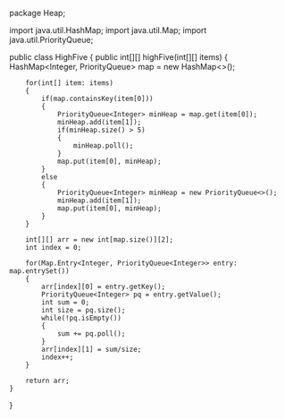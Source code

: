 package Heap;

import java.util.HashMap;
import java.util.Map;
import java.util.PriorityQueue;

public class HighFive {
    public int[][] highFive(int[][] items) {
        HashMap<Integer, PriorityQueue<Integer>> map = new HashMap<>();

        for(int[] item: items)
        {
            if(map.containsKey(item[0]))
            {
                PriorityQueue<Integer> minHeap = map.get(item[0]);
                minHeap.add(item[1]);
                if(minHeap.size() > 5)
                {
                    minHeap.poll();
                }
                map.put(item[0], minHeap);
            }
            else
            {
                PriorityQueue<Integer> minHeap = new PriorityQueue<>();
                minHeap.add(item[1]);
                map.put(item[0], minHeap);
            }
        }

        int[][] arr = new int[map.size()][2];
        int index = 0;

        for(Map.Entry<Integer, PriorityQueue<Integer>> entry: map.entrySet())
        {
            arr[index][0] = entry.getKey();
            PriorityQueue<Integer> pq = entry.getValue();
            int sum = 0;
            int size = pq.size();
            while(!pq.isEmpty())
            {
                sum += pq.poll();
            }
            arr[index][1] = sum/size;
            index++;
        }

        return arr;
    }
}

